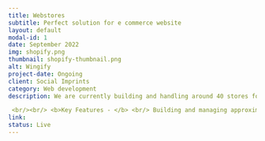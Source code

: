```yaml
---
title: Webstores
subtitle: Perfect solution for e commerce website
layout: default
modal-id: 1
date: September 2022
img: shopify.png
thumbnail: shopify-thumbnail.png
alt: Wingify
project-date: Ongoing
client: Social Imprints
category: Web development
description: We are currently building and handling around 40 stores for various clients of Social Imprints such as Stripe, Adobe. Elastic etc. We are also maintaining over 10 Shopify Custom Apps for many use cases like promo code generation, E-Wallet etc.

 <br/><br/> <b>Key Features - </b> <br/> Building and managing approximately 40 stores for various Social Imprints clients. <br/> Managing over 10 Shopify Custom Apps for various use cases, including the creation of promo codes and e-wallets.<br/><br/> <b>Tech Stack - </b> <br/> Shopify, JavaScript, Zapier and Ruby on Rails.
link: 
status: Live
---
```

